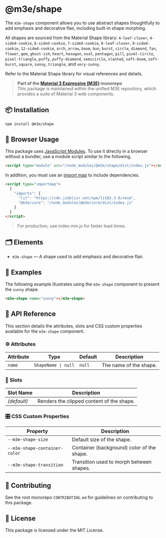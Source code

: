 # @m3e/shape

The `m3e-shape` component allows you to use abstract shapes thoughtfully to add emphasis and decorative flair, including built-in shape morphing.

All shapes are sourced from the Material Shape library: `4-leaf-clover`, `4-sided-cookie`, `6-sided-cookie`, `7-sided-cookie`, `8-leaf-clover`, `9-sided-cookie`, `12-sided-cookie`, `arch`, `arrow`, `boom`, `bun`, `burst`, `circle`, `diamond`, `fan`, `flower`, `gem`, `ghost-ish`, `heart`, `hexagon`, `oval`, `pentagon`, `pill`, `pixel-circle`, `pixel-triangle`, `puffy`, `puffy-diamond`, `semicircle`, `slanted`, `soft-boom`, `soft-burst`, `square`, `sunny`, `triangle`, and `very-sunny`.

Refer to the Material Shape library for visual references and details.

> **Part of the [Material 3 Expressive (M3E)](../../README.md) monorepo**  
> This package is maintained within the unified M3E repository, which provides a suite of Material 3 web components.

## 📦 Installation

```bash
npm install @m3e/shape
```

## 🚀 Browser Usage

This package uses [JavaScript Modules](https://developer.mozilla.org/en-US/docs/Web/JavaScript/Guide/Modules#module_specifiers). To use it directly in a browser without a bundler, use a module script similar to the following.

```html
<script type="module" src="/node_modules/@m3e/shape/dist/index.js"></script>
```

In addition, you must use an [import map](https://developer.mozilla.org/en-US/docs/Web/HTML/Reference/Elements/script/type/importmap) to include dependencies.

```html
<script type="importmap">
  {
    "imports": {
      "lit": "https://cdn.jsdelivr.net/npm/lit@3.3.0/+esm",
      "@m3e/core": "/node_modules/@m3e/core/dist/index.js"
    }
  }
</script>
```

> For production, use index.min.js for faster load times.

## 🗂️ Elements

- `m3e-shape` — A shape used to add emphasis and decorative flair.

## 🧪 Examples

The following example illustrates using the `m3e-shape` component to present the `sunny` shape.

```html
<m3e-shape name="sunny"></m3e-shape>
```

## 📖 API Reference

This section details the attributes, slots and CSS custom properties available for the `m3e-shape` component.

### ⚙️ Attributes

| Attribute | Type                | Default | Description            |
| --------- | ------------------- | ------- | ---------------------- |
| `name`    | `ShapeName \| null` | `null`  | The name of the shape. |

### 🧩 Slots

| Slot Name   | Description                               |
| ----------- | ----------------------------------------- |
| _(default)_ | Renders the clipped content of the shape. |

### 🎛️ CSS Custom Properties

| Property                      | Description                                |
| ----------------------------- | ------------------------------------------ |
| `--m3e-shape-size`            | Default size of the shape.                 |
| `--m3e-shape-container-color` | Container (background) color of the shape. |
| `--m3e-shape-transition`      | Transition used to morph between shapes.   |

## 🤝 Contributing

See the root monorepo `CONTRIBUTING.md` for guidelines on contributing to this package.

## 📄 License

This package is licensed under the MIT License.

